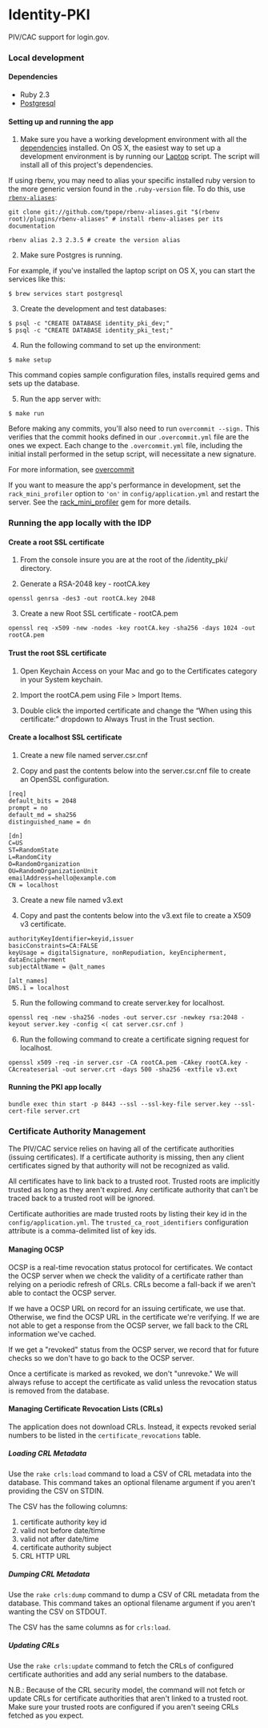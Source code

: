 Identity-PKI
============

PIV/CAC support for login.gov.

### Local development

#### Dependencies

- Ruby 2.3
- [Postgresql](http://www.postgresql.org/download/)

#### Setting up and running the app

1. Make sure you have a working development environment with all the
  [dependencies](#dependencies) installed. On OS X, the easiest way
  to set up a development environment is by running our [Laptop]
  script. The script will install all of this project's dependencies.

  If using rbenv, you may need to alias your specific installed ruby
  version to the more generic version found in the `.ruby-version` file.
  To do this, use [`rbenv-aliases`](https://github.com/tpope/rbenv-aliases):

  ```
  git clone git://github.com/tpope/rbenv-aliases.git "$(rbenv root)/plugins/rbenv-aliases" # install rbenv-aliases per its documentation

  rbenv alias 2.3 2.3.5 # create the version alias
  ```

2. Make sure Postgres is running.

  For example, if you've installed the laptop script on OS X, you can start the services like this:

  ```
  $ brew services start postgresql
  ```

3. Create the development and test databases:

  ```
  $ psql -c "CREATE DATABASE identity_pki_dev;"
  $ psql -c "CREATE DATABASE identity_pki_test;"
  ```

4. Run the following command to set up the environment:

  ```
  $ make setup
  ```

  This command copies sample configuration files, installs required gems
  and sets up the database.

5. Run the app server with:

  ```
  $ make run
  ```

Before making any commits, you'll also need to run `overcommit --sign.`
This verifies that the commit hooks defined in our `.overcommit.yml` file are
the ones we expect. Each change to the `.overcommit.yml` file, including the initial install
performed in the setup script, will necessitate a new signature.

For more information, see [overcommit](https://github.com/brigade/overcommit)

If you want to measure the app's performance in development, set the
`rack_mini_profiler` option to `'on'` in `config/application.yml` and
restart the server. See the [rack_mini_profiler] gem for more details.

[Laptop]: https://github.com/18F/laptop
[rack_mini_profiler]: https://github.com/MiniProfiler/rack-mini-profiler

### Running the app locally with the IDP

#### Create a root SSL certificate

1. From the console insure you are at the root of the /identity_pki/ directory.

2. Generate a RSA-2048 key - rootCA.key

  ```
  openssl genrsa -des3 -out rootCA.key 2048
  ```

3. Create a new Root SSL certificate - rootCA.pem

  ```
  openssl req -x509 -new -nodes -key rootCA.key -sha256 -days 1024 -out rootCA.pem
  ```

#### Trust the root SSL certificate

1. Open Keychain Access on your Mac and go to the Certificates category in your System keychain.

2. Import the rootCA.pem using File > Import Items.

3. Double click the imported certificate and change the “When using this certificate:” dropdown to Always Trust in the Trust section.

#### Create a localhost SSL certificate

1. Create a new file named server.csr.cnf

2. Copy and past the contents below into the server.csr.cnf file to create an OpenSSL configuration.

  ```
  [req]
  default_bits = 2048
  prompt = no
  default_md = sha256
  distinguished_name = dn

  [dn]
  C=US
  ST=RandomState
  L=RandomCity
  O=RandomOrganization
  OU=RandomOrganizationUnit
  emailAddress=hello@example.com
  CN = localhost
  ```

3. Create a new file named v3.ext

4. Copy and past the contents below into the v3.ext file to create a X509 v3 certificate.

  ```
  authorityKeyIdentifier=keyid,issuer
  basicConstraints=CA:FALSE
  keyUsage = digitalSignature, nonRepudiation, keyEncipherment, dataEncipherment
  subjectAltName = @alt_names

  [alt_names]
  DNS.1 = localhost
  ```

5. Run the following command to create server.key for localhost.
  ```
  openssl req -new -sha256 -nodes -out server.csr -newkey rsa:2048 -keyout server.key -config <( cat server.csr.cnf )
  ```

6. Run the following command to create a certificate signing request for localhost.
  ```
  openssl x509 -req -in server.csr -CA rootCA.pem -CAkey rootCA.key -CAcreateserial -out server.crt -days 500 -sha256 -extfile v3.ext
  ```

#### Running the PKI app locally

  ```
  bundle exec thin start -p 8443 --ssl --ssl-key-file server.key --ssl-cert-file server.crt
  ```

### Certificate Authority Management

The PIV/CAC service relies on having all of the certificate authorities (issuing
certificates). If a certificate authority is missing, then any client certificates
signed by that authority will not be recognized as valid.

All certificates have to link back to a trusted root. Trusted roots are implicitly
trusted as long as they aren't expired. Any certificate authority that can't be
traced back to a trusted root will be ignored.

Certificate authorities are made trusted roots by listing their key id in the
`config/application.yml`. The `trusted_ca_root_identifiers` configuration attribute
is a comma-delimited list of key ids.

#### Managing OCSP

OCSP is a real-time revocation status protocol for certificates. We contact the OCSP
server when we check the validity of a certificate rather than relying on a periodic
refresh of CRLs. CRLs become a fall-back if we aren't able to contact the OCSP server.

If we have a OCSP URL on record for an issuing certificate, we use that. Otherwise, we
find the OCSP URL in the certificate we're verifying. If we are not able to get a
response from the OCSP server, we fall back to the CRL information we've cached.

If we get a "revoked" status from the OCSP server, we record that for future checks so
we don't have to go back to the OCSP server.

Once a certificate is marked as revoked, we don't "unrevoke." We will always refuse to
accept the certificate as valid unless the revocation status is removed from the
database.

#### Managing Certificate Revocation Lists (CRLs)

The application does not download CRLs. Instead, it expects revoked serial numbers to
be listed in the `certificate_revocations` table.

##### Loading CRL Metadata

Use the `rake crls:load` command to load a CSV of CRL metadata into the database. This
command takes an optional filename argument if you aren't providing the CSV on STDIN.

The CSV has the following columns:
1. certificate authority key id
2. valid not before date/time
3. valid not after date/time
4. certificate authority subject
5. CRL HTTP URL

##### Dumping CRL Metadata

Use the `rake crls:dump` command to dump a CSV of CRL metadata from the database. This
command takes an optional filename argument if you aren't wanting the CSV on STDOUT.

The CSV has the same columns as for `crls:load`.

##### Updating CRLs

Use the `rake crls:update` command to fetch the CRLs of configured certificate authorities
and add any serial numbers to the database.

N.B.: Because of the CRL security model, the command will not fetch or update CRLs for
certificate authorities that aren't linked to a trusted root. Make sure your trusted roots
are configured if you aren't seeing CRLs fetched as you expect.
